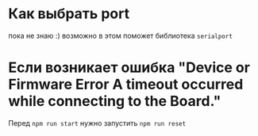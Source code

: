 # Как выбрать port

пока не знаю :) возможно в этом поможет библиотека `serialport`

# Если возникает ошибка "Device or Firmware Error A timeout occurred while connecting to the Board."

Перед `npm run start` нужно запустить `npm run reset`
